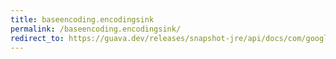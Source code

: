 ```yaml
---
title: baseencoding.encodingsink
permalink: /baseencoding.encodingsink/
redirect_to: https://guava.dev/releases/snapshot-jre/api/docs/com/google/common/io/BaseEncoding.html#encodingSink-com.google.common.io.CharSink-
---
```

